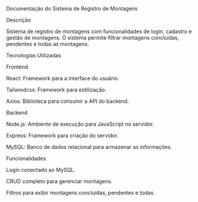Documentação do Sistema de Registro de Montagens 

Descrição 

Sistema de registro de montagens com funcionalidades de login, cadastro e gestão de montagens. O sistema permite filtrar montagens concluídas, pendentes e todas as montagens. 

Tecnologias Utilizadas 

Frontend 

React: Framework para a interface do usuário. 

Tailwindcss: Framework para estilização. 

Axios: Biblioteca para consumir a API do backend. 

Backend 

Node.js: Ambiente de execução para JavaScript no servidor. 

Express: Framework para criação do servidor. 

MySQL: Banco de dados relacional para armazenar as informações. 

Funcionalidades 

Login conectado ao MySQL. 

CRUD completo para gerenciar montagens. 

Filtros para exibir montagens concluídas, pendentes e todas.
